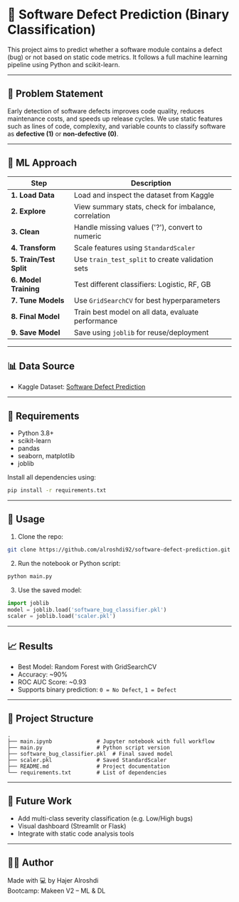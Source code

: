 
# 🐞 Software Defect Prediction (Binary Classification)

This project aims to predict whether a software module contains a defect (bug) or not based on static code metrics. It follows a full machine learning pipeline using Python and scikit-learn.

---

## 📌 Problem Statement

Early detection of software defects improves code quality, reduces maintenance costs, and speeds up release cycles. We use static features such as lines of code, complexity, and variable counts to classify software as **defective (1)** or **non-defective (0)**.

---

## 🧠 ML Approach

| Step | Description |
|------|-------------|
| **1. Load Data** | Load and inspect the dataset from Kaggle |
| **2. Explore** | View summary stats, check for imbalance, correlation |
| **3. Clean** | Handle missing values ('?'), convert to numeric |
| **4. Transform** | Scale features using `StandardScaler` |
| **5. Train/Test Split** | Use `train_test_split` to create validation sets |
| **6. Model Training** | Test different classifiers: Logistic, RF, GB |
| **7. Tune Models** | Use `GridSearchCV` for best hyperparameters |
| **8. Final Model** | Train best model on all data, evaluate performance |
| **9. Save Model** | Save using `joblib` for reuse/deployment |

---

## 📊 Data Source

- Kaggle Dataset: [Software Defect Prediction](https://www.kaggle.com/datasets/semustafacevik/software-defect-prediction)

---

## 🔧 Requirements

- Python 3.8+
- scikit-learn
- pandas
- seaborn, matplotlib
- joblib

Install all dependencies using:

```bash
pip install -r requirements.txt
```

---

## 🚀 Usage

1. Clone the repo:
```bash
git clone https://github.com/alroshdi92/software-defect-prediction.git
```

2. Run the notebook or Python script:
```bash
python main.py
```

3. Use the saved model:
```python
import joblib
model = joblib.load('software_bug_classifier.pkl')
scaler = joblib.load('scaler.pkl')
```

---

## 📈 Results

- Best Model: Random Forest with GridSearchCV
- Accuracy: ~90%
- ROC AUC Score: ~0.93
- Supports binary prediction: `0 = No Defect`, `1 = Defect`

---

## 📂 Project Structure

```
.
├── main.ipynb              # Jupyter notebook with full workflow
├── main.py                 # Python script version
├── software_bug_classifier.pkl  # Final saved model
├── scaler.pkl              # Saved StandardScaler
├── README.md               # Project documentation
└── requirements.txt        # List of dependencies
```

---

## 🧪 Future Work

- Add multi-class severity classification (e.g. Low/High bugs)
- Visual dashboard (Streamlit or Flask)
- Integrate with static code analysis tools

---

## 👩‍💻 Author

Made with 💻 by Hajer Alroshdi  
Bootcamp: Makeen V2 – ML & DL

